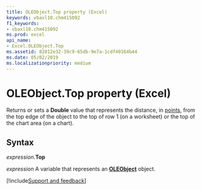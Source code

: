 ```yaml
---
title: OLEObject.Top property (Excel)
keywords: vbaxl10.chm415092
f1_keywords:
- vbaxl10.chm415092
ms.prod: excel
api_name:
- Excel.OLEObject.Top
ms.assetid: 82012e32-39c9-65db-9e7a-1cdf40164b44
ms.date: 05/02/2019
ms.localizationpriority: medium
---
```



# OLEObject.Top property (Excel)

Returns or sets a **Double** value that represents the distance, in [points](../language/glossary/vbe-glossary.md#point), from the top edge of the object to the top of row 1 (on a worksheet) or the top of the chart area (on a chart).


## Syntax

_expression_.**Top**

_expression_ A variable that represents an **[OLEObject](Excel.OLEObject.md)** object.




[!include[Support and feedback](~/includes/feedback-boilerplate.md)]